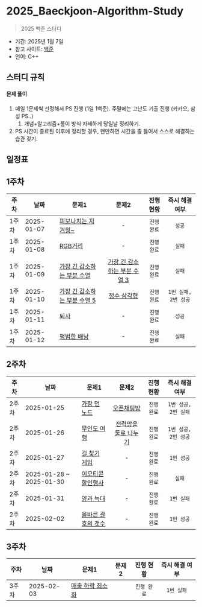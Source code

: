 # 2025_Baeckjoon-Algorithm-Study
> 2025 백준 스터디

- 기간: 2025년 1월 7일
- 참고 사이트: [백준](https://www.acmicpc.net/)
- 언어: C++

## 스터디 규칙 

#### 문제 풀이

1. 매일 1문제씩 선정해서 PS 진행 (1일 1백준). 주말에는 고난도 기출 진행 (카카오, 삼성 PS..)
   1. 개념+알고리즘+풀이 방식 자세하게 당일날 정리하기. 
2. PS 시간이 종료된 이후에 정리할 경우, 왠만하면 시간을 좀 들여서 스스로 해결하는 습관 갖기.
  
## 일정표

<h2>1주차</h2>

| 주차 | 날짜 | 문제1 | 문제2 | 진행 현황 | 즉시 해결 여부 |
| ---- | ------ | ---- | :-------------: | :-------------: | :-------------: |
| 1주차 | 2025-01-07 | [피보나치는 지겨웡~](https://www.acmicpc.net/problem/17175) | - | `진행 완료` |  `성공` |
| 1주차 | 2025-01-08 | [RGB거리](https://www.acmicpc.net/problem/17175) | - | `진행 완료` |  `실패` |
| 1주차 | 2025-01-09 | [가장 긴 감소하는 부분 수열 ](https://www.acmicpc.net/problem/11722) | [가장 긴 감소하는 부분 수열 3 ](https://www.acmicpc.net/problem/12738) | `진행 완료` |  `실패` |
| 1주차 | 2025-01-10 | [가장 긴 감소하는 부분 수열 5 ](https://www.acmicpc.net/problem/14003) | [정수 삼각형 ](https://www.acmicpc.net/problem/1932) | `진행 완료` |  `1번 실패, 2번 성공` |
| 1주차 | 2025-01-11 | [퇴사](https://www.acmicpc.net/problem/14501) | - | `진행 완료` |  `성공` |
| 1주차 | 2025-01-12 | [평범한 배낭](https://www.acmicpc.net/problem/12865) | - | `진행 완료` |  `실패` |

<h2>2주차</h2>

| 주차 | 날짜 | 문제1 | 문제2 | 진행 현황 | 즉시 해결 여부 |
| ---- | ------ | ---- | :-------------: | :-------------: | :-------------: |
| 2주차 | 2025-01-25 | [가장 먼 노드](https://school.programmers.co.kr/learn/courses/30/lessons/49189) | [오픈채팅방](https://school.programmers.co.kr/learn/courses/30/lessons/42888) | `진행 완료` |  `1번 성공, 2번 실패` |
| 2주차 | 2025-01-26 | [무인도 여행](https://school.programmers.co.kr/learn/courses/30/lessons/154540) | [전력망을 둘로 나누기](https://school.programmers.co.kr/learn/courses/30/lessons/86971) | `진행 완료` |  `1번 성공, 2번 성공` |
| 2주차 | 2025-01-27 | [길 찾기 게임](https://school.programmers.co.kr/learn/courses/30/lessons/42892) | - | `진행 완료` |  `1번 성공` |
| 2주차 | 2025-01-28 ~ 2025-01-30 | [이모티콘 할인행사](https://school.programmers.co.kr/learn/courses/30/lessons/150368) | - | `진행 완료` |  `실패` |
| 2주차 | 2025-01-31 | [양과 늑대](https://school.programmers.co.kr/learn/courses/30/lessons/92343) | - | `진행 완료` |  `1번 실패` |
| 2주차 | 2025-02-02 | [올바른 괄호의 갯수](https://school.programmers.co.kr/learn/courses/30/lessons/12929) | - | `진행 완료` |  `1번 성공` |

<h2>3주차</h2>

| 주차 | 날짜 | 문제1 | 문제2 | 진행 현황 | 즉시 해결 여부 |
| ---- | ------ | ---- | :-------------: | :-------------: | :-------------: |
| 3주차 | 2025-02-03 | [매출 하락 최소화](https://school.programmers.co.kr/learn/courses/30/lessons/72416) |  | `진행 완료` |  `1번 실패` |
